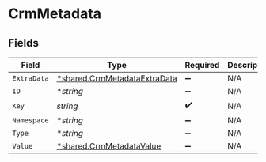 # CrmMetadata


## Fields

| Field                                                                              | Type                                                                               | Required                                                                           | Description                                                                        |
| ---------------------------------------------------------------------------------- | ---------------------------------------------------------------------------------- | ---------------------------------------------------------------------------------- | ---------------------------------------------------------------------------------- |
| `ExtraData`                                                                        | [*shared.CrmMetadataExtraData](../../../pkg/models/shared/crmmetadataextradata.md) | :heavy_minus_sign:                                                                 | N/A                                                                                |
| `ID`                                                                               | **string*                                                                          | :heavy_minus_sign:                                                                 | N/A                                                                                |
| `Key`                                                                              | *string*                                                                           | :heavy_check_mark:                                                                 | N/A                                                                                |
| `Namespace`                                                                        | **string*                                                                          | :heavy_minus_sign:                                                                 | N/A                                                                                |
| `Type`                                                                             | **string*                                                                          | :heavy_minus_sign:                                                                 | N/A                                                                                |
| `Value`                                                                            | [*shared.CrmMetadataValue](../../../pkg/models/shared/crmmetadatavalue.md)         | :heavy_minus_sign:                                                                 | N/A                                                                                |